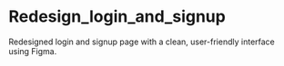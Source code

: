 # Redesign_login_and_signup
Redesigned login and signup page with a clean, user-friendly interface using Figma.
